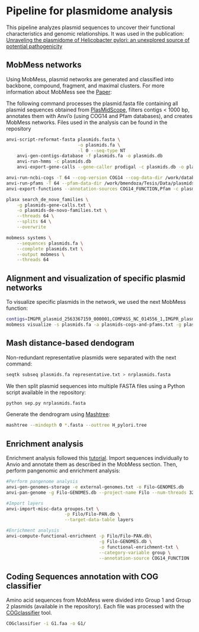 # Pipeline for plasmidome analysis
This pipeline analyzes plasmid sequences to uncover their functional characteristics and genomic relationships. It was used in the publication: [Unraveling the plasmidome of Helicobacter pylori: an unexplored source of potential pathogenicity](https://www.biorxiv.org/content/10.1101/2025.01.06.631533v1)

## MobMess networks
Using MobMess, plasmid networks are generated and classified into backbone, compound, fragment, and maximal clusters. For more information about MobMess see the [Paper](https://www.nature.com/articles/s41564-024-01610-3):

The following command processes the plasmid.fasta file containing all plasmid sequences obtained from [PlasMidScope](https://plasmid.deepomics.org/database/plasmid), filters contigs < 1000 bp, annotates them with Anvi’o (using COG14 and Pfam databases), and creates MobMess networks.
Files used in the analysis can be found in the repository
```bash
anvi-script-reformat-fasta plasmids.fasta \
                           -o plasmids.fa \
                           -l 0 --seq-type NT
    anvi-gen-contigs-database -f plasmids.fa -o plasmids.db
    anvi-run-hmms -c plasmids.db
    anvi-export-gene-calls --gene-caller prodigal -c plasmids.db -o plasmids-gene-calls.txt

anvi-run-ncbi-cogs -T 64 --cog-version COG14 --cog-data-dir /work/databases/anvio/COG_2014 -c plasmids.db
anvi-run-pfams -T 64 --pfam-data-dir /work/bmendoza/Tesis/Data/plasmids/anvio/Pfam_v32 -c plasmids.db
anvi-export-functions --annotation-sources COG14_FUNCTION,Pfam -c plasmids.db -o plasmids-cogs-and-pfams.txt

plasx search_de_novo_families \
    -g plasmids-gene-calls.txt \
    -o plasmids-de-novo-families.txt \
    --threads 64 \
    --splits 64 \
    --overwrite

mobmess systems \
    --sequences plasmids.fa \
    --complete plasmids.txt \
    --output mobmess \
    --threads 64

```
## Alignment and visualization of specific plasmid networks
To visualize specific plasmids in the network, we used the next MobMess function:
```bash
contigs=IMGPR_plasmid_2563367159_000001,COMPASS_NC_014556_1,IMGPR_plasmid_2617271162_000001,IMGPR_plasmid_2619619205_000001,COMPASS_NC_019561_1,IMGPR_plasmid_2619619172_000001
mobmess visualize -s plasmids.fa -a plasmids-cogs-and-pfams.txt -g plasmids-gene-calls.txt -o figura/ -T 32 --contigs $contigs --align-blocks-height 1

```

## Mash distance-based dendogram 
Non-redundant representative plasmids were separated with the next command: 

```bash
seqtk subseq plasmids.fa representative.txt > nrplasmids.fasta
```

We then split plasmid sequences into multiple FASTA files using a Python script available in the repository:
```bash
python sep.py nrplasmids.fasta
```
Generate the dendrogram using [Mashtree](https://github.com/lskatz/mashtree):
```bash
mashtree --mindepth 0 *.fasta --outtree H_pylori.tree
```
## Enrichment analysis
Enrichment analysis followed this [tutorial](https://merenlab.org/2016/11/08/pangenomics-v2/). Import sequences individually to Anvio and annotate them as described in the MobMess section. Then, perform pangenomic and enrichment analysis:

```bash
#Perform pangenome analysis
anvi-gen-genomes-storage -e external-genomes.txt -o Filo-GENOMES.db 
anvi-pan-genome -g Filo-GENOMES.db --project-name Filo --num-threads 32 

#Import layers
anvi-import-misc-data groupos.txt \
                      -p Filo/Filo-PAN.db \
                      --target-data-table layers

#Enrichment analysis
anvi-compute-functional-enrichment -p Filo/Filo-PAN.db\
                                   -g Filo-GENOMES.db \
                                   -o functional-enrichment-txt \
                                   --category-variable group \
                                   --annotation-source COG14_FUNCTION
```
## Coding Sequences annotation with COG classifier
Amino acid sequences from MobMess were divided into Group 1 and Group 2 plasmids (available in the repository). Each file was processed with the  [COGclassifier](https://github.com/moshi4/COGclassifier) tool. 

```bash
COGclassifier -i G1.faa -o G1/
```
